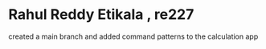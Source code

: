 # Rahul Reddy Etikala , re227

created a main branch and added command patterns to the calculation app
